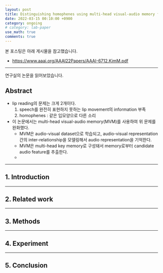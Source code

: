 ```yaml
---
layout: post
title: Distinguishing homophenes using multi-head visual-audio memory for lip reading
date: 2022-03-15 00:10:00 +0900
category: ongoing
# category: lab-paper
use_math: true
comments: true
---
```


본 포스팅은 아래 게시물을 참고했습니다.

- <https://www.aaai.org/AAAI22Papers/AAAI-6712.KimM.pdf>

---

연구실의 논문을 읽어보았습니다.

## Abstract

- lip reading의 문제는 크게 2개이다.
  1. speech를 완전히 표현하지 못하는 lip movement의 information 부족
  2. homophenes : 같은 입모양으로 다른 소리
- 이 논문에서는 multi-head visual-audio memory(MVM)를 사용하여 위 문제를 완화했다.
  - MVM은 audio-visual dataset으로 학습되고, audio-visual representation간의 inter-relationship을 모델링해서 audio representation을 기억한다.
  - MVM은 multi-head key memory로 구성돼서 memory로부터 candidate audio feature를 추출한다.
  - 

---

## 1. Introduction


---

## 2. Related work

---

## 3. Methods

---

## 4. Experiment

---

## 5. Conclusion